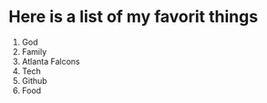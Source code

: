 # Here is a list of my favorit things
1. God
2. Family
3. Atlanta Falcons
4. Tech
5. Github
6. Food
